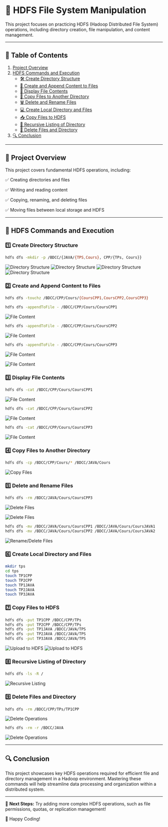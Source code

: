 # 📂 HDFS File System Manipulation

This project focuses on practicing HDFS (Hadoop Distributed File System) operations, including directory creation, file manipulation, and content management.

---

## 📌 Table of Contents
1. [Project Overview](#project-overview)
2. [HDFS Commands and Execution](#hdfs-commands-and-execution)
   - [🛠️ Create Directory Structure](#1-create-directory-structure)
   - [📝 Create and Append Content to Files](#2-create-and-append-content-to-files)
   - [📖 Display File Contents](#3-display-file-contents)
   - [📂 Copy Files to Another Directory](#4-copy-files-to-another-directory)
   - [🗑️ Delete and Rename Files](#5-delete-and-rename-files)
   - [💻 Create Local Directory and Files](#6-create-local-directory-and-files)
   - [📥 Copy Files to HDFS](#7-copy-files-to-hdfs)
   - [📜 Recursive Listing of Directory](#8-recursive-listing-of-directory)
   - [🚮 Delete Files and Directory](#9-delete-files-and-directory)
3. [🔍 Conclusion](#conclusion)

---

## 📌 Project Overview
This project covers fundamental HDFS operations, including:

✅ Creating directories and files

✅ Writing and reading content

✅ Copying, renaming, and deleting files

✅ Moving files between local storage and HDFS

---

## 🔹 HDFS Commands and Execution

### 1️⃣ Create Directory Structure
```sh
hdfs dfs -mkdir -p /BDCC/{JAVA/{TPS,Cours}, CPP/{TPs, Cours}}
```
![Directory Structure](images/Directory_Structure1.png)
![Directory Structure](images\Directory_Structure2.png)
![Directory Structure](images\Directory_Structure3.png)
![Directory Structure](images\Directory_Structure4.png)

### 2️⃣ Create and Append Content to Files
```sh
hdfs dfs -touchz /BDCC/CPP/Cours/{CoursCPP1,CoursCPP2,CoursCPP3}
```
```sh
hdfs dfs -appendToFile - /BDCC/CPP/Cours/CoursCPP1
```
![File Content](images\Content1.png)
```sh
hdfs dfs -appendToFile - /BDCC/CPP/Cours/CoursCPP2
```
![File Content](images\Content2.png)
```sh
hdfs dfs -appendToFile - /BDCC/CPP/Cours/CoursCPP3
```
![File Content](images\Content3.png)

![File Content](images\Content4.png)

### 3️⃣ Display File Contents
```sh
hdfs dfs -cat /BDCC/CPP/Cours/CoursCPP1
```
![File Content](images\Content1.png)
```sh
hdfs dfs -cat /BDCC/CPP/Cours/CoursCPP2
```
![File Content](images\Content2.png)
```sh
hdfs dfs -cat /BDCC/CPP/Cours/CoursCPP3
```
![File Content](images\Content3.png)

### 4️⃣ Copy Files to Another Directory
```sh
hdfs dfs -cp /BDCC/CPP/Cours/* /BDCC/JAVA/Cours
```
![Copy Files](images\Copy_Files.png)

### 5️⃣ Delete and Rename Files
```sh
hdfs dfs -rm /BDCC/JAVA/Cours/CoursCPP3
```
![Delete Files](images\Deleted_File.png)

![Delete Files](images\Deleted_File2.png)

```sh
hdfs dfs -mv /BDCC/JAVA/Cours/CoursCPP1 /BDCC/JAVA/Cours/CoursJAVA1
hdfs dfs -mv /BDCC/JAVA/Cours/CoursCPP2 /BDCC/JAVA/Cours/CoursJAVA2
```
![Rename/Delete Files](images\Rename_File.png)

### 6️⃣ Create Local Directory and Files
```sh
mkdir tps
cd tps
touch TP1CPP 
touch TP2CPP 
touch TP1JAVA 
touch TP2JAVA 
touch TP3JAVA
```

### 7️⃣ Copy Files to HDFS
```sh
hdfs dfs -put TP1CPP /BDCC/CPP/TPs
hdfs dfs -put TP2CPP /BDCC/CPP/TPs
hdfs dfs -put TP1JAVA /BDCC/JAVA/TPS
hdfs dfs -put TP2JAVA /BDCC/JAVA/TPS
hdfs dfs -put TP3JAVA /BDCC/JAVA/TPS
```
![Upload to HDFS](images\Upload_to_HDFS1.png)
![Upload to HDFS](images\Upload_to_HDFS2.png)

### 8️⃣ Recursive Listing of Directory
```sh
hdfs dfs -ls -R /
```
![Recursive Listing](images\Recursive_Listing.png)

### 9️⃣ Delete Files and Directory
```sh
hdfs dfs -rm /BDCC/CPP/TPs/TP1CPP
```
![Delete Operations](images\Delete_Operations1.png)
```sh
hdfs dfs -rm -r /BDCC/JAVA
```
![Delete Operations](images\Delete_Operations2.png)


---

## 🔍 Conclusion
This project showcases key HDFS operations required for efficient file and directory management in a Hadoop environment. Mastering these commands will help streamline data processing and organization within a distributed system.

---
🎯 **Next Steps:** Try adding more complex HDFS operations, such as file permissions, quotas, or replication management!

🚀 Happy Coding!

